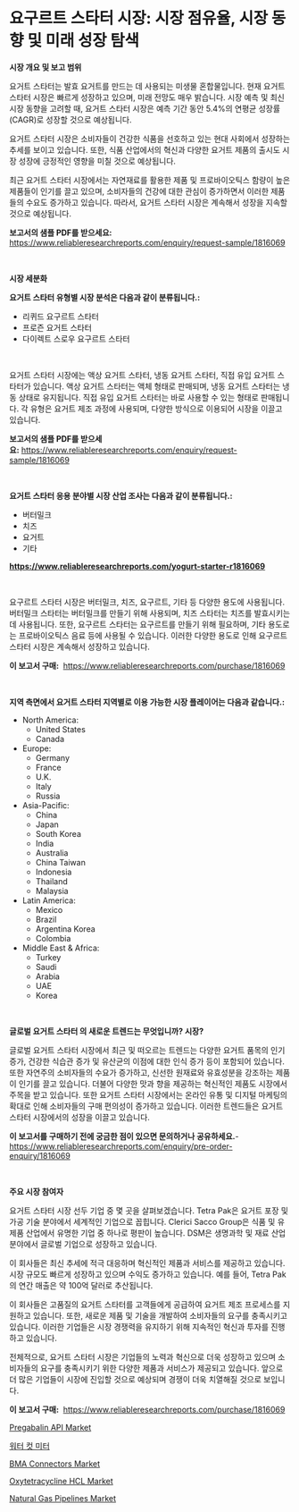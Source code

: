 <p><h1>요구르트 스타터 시장: 시장 점유율, 시장 동향 및 미래 성장 탐색</h1></p><p><strong>시장 개요 및 보고 범위</strong></p>
<p><p>요거트 스타터는 발효 요거트를 만드는 데 사용되는 미생물 혼합물입니다. 현재 요거트 스타터 시장은 빠르게 성장하고 있으며, 미래 전망도 매우 밝습니다. 시장 예측 및 최신 시장 동향을 고려할 때, 요거트 스타터 시장은 예측 기간 동안 5.4%의 연평균 성장률(CAGR)로 성장할 것으로 예상됩니다. </p><p>요거트 스타터 시장은 소비자들이 건강한 식품을 선호하고 있는 현대 사회에서 성장하는 추세를 보이고 있습니다. 또한, 식품 산업에서의 혁신과 다양한 요거트 제품의 출시도 시장 성장에 긍정적인 영향을 미칠 것으로 예상됩니다. </p><p>최근 요거트 스타터 시장에서는 자연재료를 활용한 제품 및 프로바이오틱스 함량이 높은 제품들이 인기를 끌고 있으며, 소비자들의 건강에 대한 관심이 증가하면서 이러한 제품들의 수요도 증가하고 있습니다. 따라서, 요거트 스타터 시장은 계속해서 성장을 지속할 것으로 예상됩니다.</p></p>
<p><strong>보고서의 샘플 PDF를 받으세요:</strong> <a href="https://www.reliableresearchreports.com/enquiry/request-sample/1816069">https://www.reliableresearchreports.com/enquiry/request-sample/1816069</a></p>
<p>&nbsp;</p>
<p><strong>시장 세분화</strong></p>
<p><strong>요거트 스타터 유형별 시장 분석은 다음과 같이 분류됩니다.:</strong></p>
<p><ul><li>리퀴드 요구르트 스타터</li><li>프로즌 요거트 스타터</li><li>다이렉트 스로우 요구르트 스타터</li></ul></p>
<p>&nbsp;</p>
<p><p>요거트 스타터 시장에는 액상 요거트 스타터, 냉동 요거트 스타터, 직접 유입 요거트 스타터가 있습니다. 액상 요거트 스타터는 액체 형태로 판매되며, 냉동 요거트 스타터는 냉동 상태로 유지됩니다. 직접 유입 요거트 스타터는 바로 사용할 수 있는 형태로 판매됩니다. 각 유형은 요거트 제조 과정에 사용되며, 다양한 방식으로 이용되어 시장을 이끌고 있습니다.</p></p>
<p><strong>보고서의 샘플 PDF를 받으세요:</strong>&nbsp;<a href="https://www.reliableresearchreports.com/enquiry/request-sample/1816069">https://www.reliableresearchreports.com/enquiry/request-sample/1816069</a></p>
<p>&nbsp;</p>
<p><strong> 요거트 스타터 응용 분야별 시장 산업 조사는 다음과 같이 분류됩니다.:</strong></p>
<p><ul><li>버터밀크</li><li>치즈</li><li>요거트</li><li>기타</li></ul></p>
<p><strong><a href="https://www.reliableresearchreports.com/yogurt-starter-r1816069">https://www.reliableresearchreports.com/yogurt-starter-r1816069</a></strong></p>
<p>&nbsp;</p>
<p><p>요구르트 스타터 시장은 버터밀크, 치즈, 요구르트, 기타 등 다양한 용도에 사용됩니다. 버터밀크 스타터는 버터밀크를 만들기 위해 사용되며, 치즈 스타터는 치즈를 발효시키는 데 사용됩니다. 또한, 요구르트 스타터는 요구르트를 만들기 위해 필요하며, 기타 용도로는 프로바이오틱스 음료 등에 사용될 수 있습니다. 이러한 다양한 용도로 인해 요구르트 스타터 시장은 계속해서 성장하고 있습니다.</p></p>
<p><strong>이 보고서 구매:</strong>&nbsp; <a href="https://www.reliableresearchreports.com/purchase/1816069">https://www.reliableresearchreports.com/purchase/1816069</a></p>
<p>&nbsp;</p>
<p><strong>지역 측면에서 요거트 스타터 지역별로 이용 가능한 시장 플레이어는 다음과 같습니다.:</strong></p>
<p><ul>
    <li>
        North America:
        <ul>
            <li>United States</li>
            <li>Canada</li>
        </ul>
    </li>
    <li>
        Europe:
        <ul>
            <li>Germany</li>
            <li>France</li>
            <li>U.K.</li>
            <li>Italy</li>
            <li>Russia</li>
        </ul>
    </li>
    <li>
        Asia-Pacific:
        <ul>
            <li>China</li>
            <li>Japan</li>
            <li>South Korea</li>
            <li>India</li>
            <li>Australia</li>
            <li>China Taiwan</li>
            <li>Indonesia</li>
            <li>Thailand</li>
            <li>Malaysia</li>
        </ul>
    </li>
    <li>
        Latin America:
        <ul>
            <li>Mexico</li>
            <li>Brazil</li>
            <li>Argentina Korea</li>
            <li>Colombia</li>
        </ul>
    </li>
    <li>
        Middle East & Africa:
        <ul>
            <li>Turkey</li>
            <li>Saudi</li>
            <li>Arabia</li>
            <li>UAE</li>
            <li>Korea</li>
        </ul>
    </li>
    </ul></p>
<p>&nbsp;</p>
<p><strong>글로벌 요거트 스타터 의 새로운 트렌드는 무엇입니까? 시장?</strong></p>
<p><p>글로벌 요거트 스타터 시장에서 최근 및 떠오르는 트렌드는 다양한 요거트 품목의 인기 증가, 건강한 식습관 증가 및 유산균의 이점에 대한 인식 증가 등이 포함되어 있습니다. 또한 자연주의 소비자들의 수요가 증가하고, 신선한 원재료와 유효성분을 강조하는 제품이 인기를 끌고 있습니다. 더불어 다양한 맛과 향을 제공하는 혁신적인 제품도 시장에서 주목을 받고 있습니다. 또한 요거트 스타터 시장에서는 온라인 유통 및 디지털 마케팅의 확대로 인해 소비자들의 구매 편의성이 증가하고 있습니다. 이러한 트렌드들은 요거트 스타터 시장에서의 성장을 이끌고 있습니다.</p></p>
<p><strong>이 보고서를 구매하기 전에 궁금한 점이 있으면 문의하거나 공유하세요.</strong>- <a href="https://www.reliableresearchreports.com/enquiry/pre-order-enquiry/1816069">https://www.reliableresearchreports.com/enquiry/pre-order-enquiry/1816069</a></p>
<p>&nbsp;</p>
<p><strong>주요 시장 참여자</strong></p>
<p><p>요거트 스타터 시장 선두 기업 중 몇 곳을 살펴보겠습니다. Tetra Pak은 요거트 포장 및 가공 기술 분야에서 세계적인 기업으로 꼽힙니다. Clerici Sacco Group은 식품 및 유제품 산업에서 유명한 기업 중 하나로 평판이 높습니다. DSM은 생명과학 및 재료 산업 분야에서 글로벌 기업으로 성장하고 있습니다.</p><p>이 회사들은 최신 추세에 적극 대응하며 혁신적인 제품과 서비스를 제공하고 있습니다. 시장 규모도 빠르게 성장하고 있으며 수익도 증가하고 있습니다. 예를 들어, Tetra Pak의 연간 매출은 약 100억 달러로 추산됩니다.</p><p>이 회사들은 고품질의 요거트 스타터를 고객들에게 공급하여 요거트 제조 프로세스를 지원하고 있습니다. 또한, 새로운 제품 및 기술을 개발하여 소비자들의 요구를 충족시키고 있습니다. 이러한 기업들은 시장 경쟁력을 유지하기 위해 지속적인 혁신과 투자를 진행하고 있습니다.</p><p>전체적으로, 요거트 스타터 시장은 기업들의 노력과 혁신으로 더욱 성장하고 있으며 소비자들의 요구를 충족시키기 위한 다양한 제품과 서비스가 제공되고 있습니다. 앞으로 더 많은 기업들이 시장에 진입할 것으로 예상되며 경쟁이 더욱 치열해질 것으로 보입니다.</p></p>
<p><strong>이 보고서 구매:</strong>&nbsp;&nbsp;<a href="https://www.reliableresearchreports.com/purchase/1816069">https://www.reliableresearchreports.com/purchase/1816069</a></p>
<p><p><a href="https://issuu.com/reportprime-2/docs/pregabalin-api-market-size-2030.pptx">Pregabalin API Market</a></p><p><a href="https://github.com/nuekbpymrrz5/Market-Research-Report-List-1/blob/main/534546927301.md">워터 컷 미터</a></p><p><a href="https://view.publitas.com/reportprime-1/bma-connectors-market-analysis-its-cagr-market-segmentation-and-global-industry-overview/">BMA Connectors Market</a></p><p><a href="https://issuu.com/reportprime-2/docs/oxytetracycline-hcl-market-size-2030.pptx">Oxytetracycline HCL Market</a></p><p><a href="https://github.com/jerrycopelandthomaswsqd8q/Market-Research-Report-List-2/blob/main/natural-gas-pipelines-market.md">Natural Gas Pipelines Market</a></p></p>
